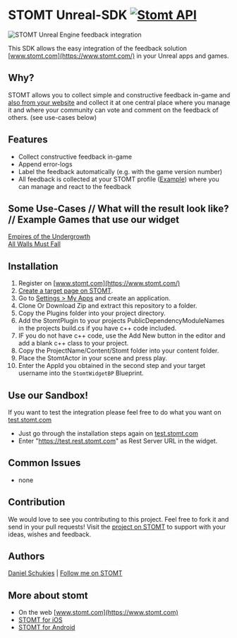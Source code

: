 # STOMT Unreal-SDK [![Stomt API](https://img.shields.io/badge/stomt-v2.4.X-brightgreen.svg)](https://rest.stomt.com/)

<img alt="STOMT Unreal Engine feedback integration" src="http://schukies.io/images/stomt/StomtUnrealWidget_5-2017.PNG" />

This SDK allows the easy integration of the feedback solution [www.stomt.com](https://www.stomt.com/) in your Unreal apps and games.

## Why?

STOMT allows you to collect simple and constructive feedback in-game and [also from your website](https://github.com/stomt/stomt-javascript-sdk) and collect it at one central place where you manage it and where your community can vote and comment on the feedback of others. (see use-cases below)

## Features

* Collect constructive feedback in-game
* Append error-logs
* Label the feedback automatically (e.g. with the game version number)
* All feedback is collected at your STOMT profile ([Example](https://www.stomt.com/empires-of-the-undergrowth)) where you can manage and react to the feedback

## Some Use-Cases // What will the result look like? // Example Games that use our widget

[Empires of the Undergrowth](https://www.stomt.com/empires-of-the-undergrowth)      
[All Walls Must Fall](https://www.stomt.com/AWMF)

## Installation

1. Register on [www.stomt.com](https://www.stomt.com/) 
2. [Create a target page on STOMT](https://www.stomt.com/createTarget).
3. Go to [Settings > My Apps](https://www.stomt.com/dev/my-apps) and create an application.
4. Clone Or Download Zip and extract this repository to a folder.
5. Copy the Plugins folder into your project directory. 
6. Add the StomtPlugin to your projects PublicDependencyModuleNames in the projects build.cs if you have c++ code included.
7. IF you do not have c++ code, use the Add New button in the editor and add a blank c++ class to your project.
8. Copy the ProjectName/Content/Stomt folder into your content folder.
9. Place the StomtActor in your scene and press play.
10. Enter the AppId you obtained in the second step and your target username into the ```StomtWidgetBP``` Blueprint.

## Use our Sandbox!
If you want to test the integration please feel free to do what you want on [test.stomt.com](https://test.stomt.com/) 

* Just go through the installation steps again on [test.stomt.com](https://test.stomt.com/)
* Enter "https://test.rest.stomt.com" as Rest Server URL in the widget.

## Common Issues

* none

## Contribution

We would love to see you contributing to this project. Feel free to fork it and send in your pull requests! Visit the [project on STOMT](https://www.stomt.com/) to support with your ideas, wishes and feedback.

## Authors

[Daniel Schukies](https://github.com/daniel-schukies) | [Follow me on STOMT](https://www.stomt.com/danielschukies)    

## More about stomt

* On the web [www.stomt.com](https://www.stomt.com)
* [STOMT for iOS](http://stomt.co/ios)
* [STOMT for Android](http://stomt.co/android)
